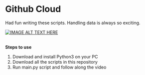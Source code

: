 # Github Cloud

Had fun writing these scripts.
Handling data is always so exciting.

[![IMAGE ALT TEXT HERE](https://img.youtube.com/vi/XFs8cucJ764/0.jpg)](https://www.youtube.com/watch?v=gaxqDLieEwg)

<br>
<b>Steps to use</b><br>
<ol>
  <li>Download and install Python3 on your PC</li>
  <li>Download all the scripts in this repository</li>
  <li>Run main.py script and follow along the video</li>
</ol>
